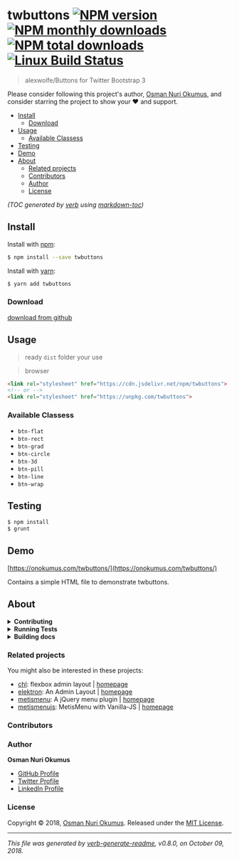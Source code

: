 # twbuttons [![NPM version](https://img.shields.io/npm/v/twbuttons.svg?style=flat)](https://www.npmjs.com/package/twbuttons) [![NPM monthly downloads](https://img.shields.io/npm/dm/twbuttons.svg?style=flat)](https://npmjs.org/package/twbuttons) [![NPM total downloads](https://img.shields.io/npm/dt/twbuttons.svg?style=flat)](https://npmjs.org/package/twbuttons) [![Linux Build Status](https://img.shields.io/travis/onokumus/twbuttons.svg?style=flat&label=Travis)](https://travis-ci.org/onokumus/twbuttons) 

> alexwolfe/Buttons for Twitter Bootstrap 3

Please consider following this project's author, [Osman Nuri Okumus](https://github.com/onokumus), and consider starring the project to show your :heart: and support.

- [Install](#install)
  * [Download](#download)
- [Usage](#usage)
  * [Available Classess](#available-classess)
- [Testing](#testing)
- [Demo](#demo)
- [About](#about)
  * [Related projects](#related-projects)
  * [Contributors](#contributors)
  * [Author](#author)
  * [License](#license)

_(TOC generated by [verb](https://github.com/verbose/verb) using [markdown-toc](https://github.com/jonschlinkert/markdown-toc))_

## Install
Install with [npm](https://www.npmjs.com/):

```sh
$ npm install --save twbuttons
```

Install with [yarn](https://yarnpkg.com):

```sh
$ yarn add twbuttons
```
### Download
[download from github](https://github.com/onokumus/twbuttons/archive/master.zip)

## Usage
> ready `dist` folder your use

> browser

```html
<link rel="stylesheet" href="https://cdn.jsdelivr.net/npm/twbuttons">
<!-- or -->
<link rel="stylesheet" href="https://unpkg.com/twbuttons">
```

### Available Classess
* `btn-flat`
* `btn-rect`
* `btn-grad`
* `btn-circle`
* `btn-3d`
* `btn-pill`
* `btn-line`
* `btn-wrap`

## Testing
```sh
$ npm install
$ grunt
```

## Demo
[https://onokumus.com/twbuttons/](https://onokumus.com/twbuttons/)

Contains a simple HTML file to demonstrate twbuttons.

## About
<details>
  <summary><strong>Contributing</strong></summary>

Pull requests and stars are always welcome. For bugs and feature requests, [please create an issue](../../issues/new).

</details>

<details>
  <summary><strong>Running Tests</strong></summary>

Running and reviewing unit tests is a great way to get familiarized with a library and its API. You can install dependencies and run tests with the following command:

```sh
$ npm install && npm test
```

</details>

<details>
  <summary><strong>Building docs</strong></summary>

_(This project's readme.md is generated by [verb](https://github.com/verbose/verb-generate-readme), please don't edit the readme directly. Any changes to the readme must be made in the [.verb.md](.verb.md) readme template.)_

To generate the readme, run the following command:

```sh
$ npm install -g verbose/verb#dev verb-generate-readme && verb
```

</details>

### Related projects

You might also be interested in these projects: 

- [chl](https://www.npmjs.com/package/chl): flexbox admin layout | [homepage](https://github.com/chaldene/chl#readme "flexbox admin layout")
- [elektron](https://www.npmjs.com/package/elektron): An Admin Layout | [homepage](https://github.com/onokumus/elektron#readme "An Admin Layout")
- [metismenu](https://www.npmjs.com/package/metismenu): A jQuery menu plugin | [homepage](https://github.com/onokumus/metismenu#readme "A jQuery menu plugin")
- [metismenujs](https://www.npmjs.com/package/metismenujs): MetisMenu with Vanilla-JS | [homepage](https://github.com/onokumus/metismenujs#readme "MetisMenu with Vanilla-JS")  

### Contributors

### Author
**Osman Nuri Okumus**
+ [GitHub Profile](https://github.com/onokumus)
+ [Twitter Profile](https://twitter.com/onokumus)
+ [LinkedIn Profile](https://linkedin.com/in/jonschlinkert)

### License
Copyright © 2018, [Osman Nuri Okumus](https://github.com/onokumus).
Released under the [MIT License](LICENSE).

***

_This file was generated by [verb-generate-readme](https://github.com/verbose/verb-generate-readme), v0.8.0, on October 09, 2018._

[chl]: https://github.com/chaldene/chl
[elektron]: https://github.com/onokumus/elektron
[metismenu]: https://github.com/onokumus/metismenu
[metismenujs]: https://github.com/onokumus/metismenujs

